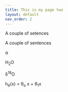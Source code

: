 ```yaml
---
title: This is my page two
layout: default
nav_order: 2
---
```


A couple of setences

A couple of sentences

&alpha;

H<sub>2</sub>O

&delta;<sup>18</sup>O

h<sub>&theta;</sub>(x) = &theta;<sub>o</sub> x + &theta;<sub>1</sub>x

